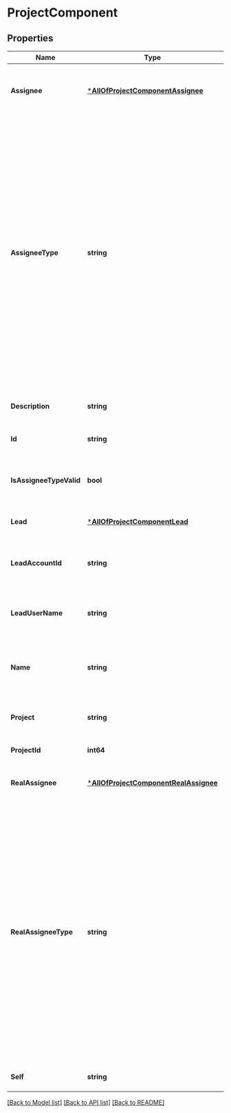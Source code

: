 # ProjectComponent

## Properties
Name | Type | Description | Notes
------------ | ------------- | ------------- | -------------
**Assignee** | [***AllOfProjectComponentAssignee**](AllOfProjectComponentAssignee.md) | The details of the user associated with &#x60;assigneeType&#x60;, if any. See &#x60;realAssignee&#x60; for details of the user assigned to issues created with this component. | [optional] [default to null]
**AssigneeType** | **string** | The nominal user type used to determine the assignee for issues created with this component. See &#x60;realAssigneeType&#x60; for details on how the type of the user, and hence the user, assigned to issues is determined. Can take the following values:   *  &#x60;PROJECT_LEAD&#x60; the assignee to any issues created with this component is nominally the lead for the project the component is in.  *  &#x60;COMPONENT_LEAD&#x60; the assignee to any issues created with this component is nominally the lead for the component.  *  &#x60;UNASSIGNED&#x60; an assignee is not set for issues created with this component.  *  &#x60;PROJECT_DEFAULT&#x60; the assignee to any issues created with this component is nominally the default assignee for the project that the component is in.  Default value: &#x60;PROJECT_DEFAULT&#x60;.   Optional when creating or updating a component. | [optional] [default to null]
**Description** | **string** | The description for the component. Optional when creating or updating a component. | [optional] [default to null]
**Id** | **string** | The unique identifier for the component. | [optional] [default to null]
**IsAssigneeTypeValid** | **bool** | Whether a user is associated with &#x60;assigneeType&#x60;. For example, if the &#x60;assigneeType&#x60; is set to &#x60;COMPONENT_LEAD&#x60; but the component lead is not set, then &#x60;false&#x60; is returned. | [optional] [default to null]
**Lead** | [***AllOfProjectComponentLead**](AllOfProjectComponentLead.md) | The user details for the component&#x27;s lead user. | [optional] [default to null]
**LeadAccountId** | **string** | The accountId of the component&#x27;s lead user. The accountId uniquely identifies the user across all Atlassian products. For example, *5b10ac8d82e05b22cc7d4ef5*. | [optional] [default to null]
**LeadUserName** | **string** | This property is no longer available and will be removed from the documentation soon. See the [deprecation notice](https://developer.atlassian.com/cloud/jira/platform/deprecation-notice-user-privacy-api-migration-guide/) for details. | [optional] [default to null]
**Name** | **string** | The unique name for the component in the project. Required when creating a component. Optional when updating a component. The maximum length is 255 characters. | [optional] [default to null]
**Project** | **string** | The key of the project the component is assigned to. Required when creating a component. Can&#x27;t be updated. | [optional] [default to null]
**ProjectId** | **int64** | The ID of the project the component is assigned to. | [optional] [default to null]
**RealAssignee** | [***AllOfProjectComponentRealAssignee**](AllOfProjectComponentRealAssignee.md) | The user assigned to issues created with this component, when &#x60;assigneeType&#x60; does not identify a valid assignee. | [optional] [default to null]
**RealAssigneeType** | **string** | The type of the assignee that is assigned to issues created with this component, when an assignee cannot be set from the &#x60;assigneeType&#x60;. For example, &#x60;assigneeType&#x60; is set to &#x60;COMPONENT_LEAD&#x60; but no component lead is set. This property is set to one of the following values:   *  &#x60;PROJECT_LEAD&#x60; when &#x60;assigneeType&#x60; is &#x60;PROJECT_LEAD&#x60; and the project lead has permission to be assigned issues in the project that the component is in.  *  &#x60;COMPONENT_LEAD&#x60; when &#x60;assignee&#x60;Type is &#x60;COMPONENT_LEAD&#x60; and the component lead has permission to be assigned issues in the project that the component is in.  *  &#x60;UNASSIGNED&#x60; when &#x60;assigneeType&#x60; is &#x60;UNASSIGNED&#x60; and Jira is configured to allow unassigned issues.  *  &#x60;PROJECT_DEFAULT&#x60; when none of the preceding cases are true. | [optional] [default to null]
**Self** | **string** | The URL of the component. | [optional] [default to null]

[[Back to Model list]](../README.md#documentation-for-models) [[Back to API list]](../README.md#documentation-for-api-endpoints) [[Back to README]](../README.md)

